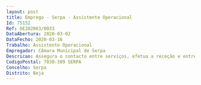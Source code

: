 ```yaml
--- 
layout: post
title: Emprego - Serpa - Assistente Operacional
Id: 75152
Ref: OE202003/0033
DataAbertura: 2020-03-02
DataFecho: 2020-03-16
Trabalho: Assistente Operacional
Empregador: Câmara Municipal de Serpa
Descricao: Assegura o contacto entre serviços, efetua a receção e entrega de expediente e encomendas, anuncia mensagens, transmite recados, presta informações verbais ou telefónicas, transporta máquinas, artigos de escritório e documentação diversa entre gabinetes, assegura a vigilância de instalações, encaminha os utentes para os lugares pretendidos, trata da correspondência e da sua entrega. Pode executar pequenas tarefas administrativas de apoio, designadamente a entrada de correspondência, fotocópias e arquivo.
CodigoPostal: 7830-389 SERPA
Concelho: Serpa
Distrito: Beja
--- 
```

